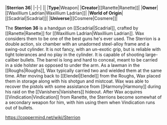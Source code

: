 |**Sterrion 36**|
|-|-|
||
|**Type**|Weapon|
|**Creator**|[[Ranette\|Ranette]]|
|**Owner**|[[Waxillium Ladrian\|Waxillium Ladrian]]|
|**World of Origin**|[[Scadrial\|Scadrial]]|
|**Universe**|[[Cosmere\|Cosmere]]|

The **Sterrion 36** is a handgun on [[Scadrial\|Scadrial]], crafted by [[Ranette\|Ranette]] for [[Waxillium Ladrian\|Waxillium Ladrian]]. Wax considers them to be one of the best guns he's ever used.
The Sterrion is a double action, six chamber  with an unadorned steel-alloy frame and a swing-out cylinder. It is not fancy, with an un-exotic grip, but is reliable with tight tolerances and no play in the cylinder. It is capable of shooting large-caliber bullets. The barrel is long and hard to conceal, meant to be carried in a side holster as opposed to under the arm. As a lawman in the [[Roughs\|Roughs]], Wax typically carried two and wielded them at the same time. After moving back to [[Elendel\|Elendel]] from the Roughs, Wax placed them in storage along with his shotgun and mistcoat. Wax was able to recover the pistols with some assistance from [[Harmony\|Harmony]] during his raid on the [[Vanishers\|Vanishers]] hideout.
After Wax acquires [[Vindication\|Vindication]] from Ranette, the Sterrions become somewhat of a secondary weapon for him, with him using them when Vindication runs out of bullets.



https://coppermind.net/wiki/Sterrion